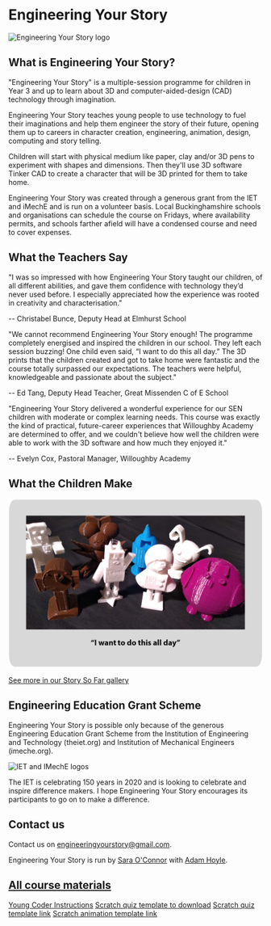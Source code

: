 # Engineering Your Story

![Engineering Your Story logo](assets/LogoTheFourthLong.png)

## What is Engineering Your Story?
"Engineering Your Story" is a multiple-session programme for children in Year 3 and up to learn about 3D and computer-aided-design (CAD) technology through imagination.

Engineering Your Story teaches young people to use technology to fuel their imaginations and help them engineer the story of their future, opening them up to careers in character creation, engineering, animation, design, computing and story telling.

Children will start with physical medium like paper, clay and/or 3D pens to experiment with shapes and dimensions. Then they'll use 3D software Tinker CAD to create a character that will be 3D printed for them to take home.

Engineering Your Story was created through a generous grant from the IET and iMechE and is run on a volunteer basis. Local Buckinghamshire schools and organisations can schedule the course on Fridays, where availability permits, and schools farther afield will have a condensed course and need to cover expenses.

## What the Teachers Say
"I was so impressed with how Engineering Your Story taught our children, of all different abilities, and gave them confidence with technology they’d never used before. I especially appreciated how the experience was rooted in creativity and characterisation."

-- Christabel Bunce, Deputy Head at Elmhurst School

"We cannot recommend Engineering Your Story enough! The programme completely energised and inspired the children in our school. They left each session buzzing! One child even said, “I want to do this all day.” The 3D prints that the children created and got to take home were fantastic and the course totally surpassed our expectations. The teachers were helpful, knowledgeable and passionate about the subject."

-- Ed Tang, Deputy Head Teacher, Great Missenden C of E School

"Engineering Your Story delivered a wonderful experience for our SEN children with moderate or complex learning needs. This course was exactly the kind of practical, future-career experiences that Willoughby Academy are determined to offer, and we couldn't believe how well the children were able to work with the 3D software and how much they enjoyed it."

-- Evelyn Cox, Pastoral Manager, Willoughby Academy

## What the Children Make

[![3D prints made by children during the Engineering Your Story course](assets/MainImageWithQuote.png)](story_so_far)

[See more in our Story So Far gallery](story_so_far)

## Engineering Education Grant Scheme
Engineering Your Story is possible only because of the generous Engineering Education Grant Scheme from the Institution of Engineering and Technology (theiet.org) and Institution of Mechanical Engineers (imeche.org).

![IET and IMechE logos](assets/IET_IMechE_logo.png)

The IET is celebrating 150 years in 2020 and is looking to celebrate and inspire difference makers. I hope Engineering Your Story encourages its participants to go on to make a difference.

## Contact us
Contact us on engineeringyourstory@gmail.com.

Engineering Your Story is run by [Sara O'Connor](https://github.com/saramoohead) with [Adam Hoyle](https://github.com/atomoil).

## [All course materials](session_list)

<a href="assets/Final_Instructions.pdf">Young Coder Instructions</a>
<a href="assets/QuizTemplate.sb3">Scratch quiz template to download</a>
[Scratch quiz template link](https://scratch.mit.edu/projects/896590516/)
[Scratch animation template link](https://scratch.mit.edu/projects/900030524/)

